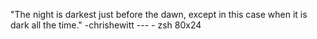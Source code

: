 "The night is darkest just before the dawn, except in this case when it is dark all the time."
-chrishewitt --- - zsh 80x24
